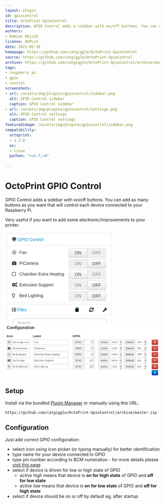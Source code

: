 ```yaml
---
layout: plugin
id: gpiocontrol
title: OctoPrint-GpioControl
description: GPIO Control adds a sidebar with on/off buttons. You can add as many buttons as you want that will control each device connected to your Raspberry Pi.
authors:
- Damian Wójcik
license: AGPLv3
date: 2021-02-16
homepage: https://github.com/catgiggle/OctoPrint-GpioControl
source: https://github.com/catgiggle/OctoPrint-GpioControl
archive: https://github.com/catgiggle/OctoPrint-GpioControl/archive/master.zip
tags:
- raspberry pi
- gpio
- control
screenshots:
- url: /assets/img/plugins/gpiocontrol/sidebar.png
  alt: GPIO Control sidebar
  caption: GPIO Control sidebar
- url: /assets/img/plugins/gpiocontrol/settings.png
  alt: GPIO Control settings
  caption: GPIO Control settings
featuredimage: /assets/img/plugins/gpiocontrol/sidebar.png
compatibility:
  octoprint:
  - 1.3.0
  os:
  - linux
  python: ">=2.7,<4"

---
```


# OctoPrint GPIO Control

GPIO Control adds a sidebar with on/off buttons. You can add as many buttons as you want that will control each device connected to your Raspberry Pi.

Very useful if you want to add some electronic/improvements to your printer.

![GpioControl](/assets/img/plugins/gpiocontrol/sidebar.png)
![GpioControl](/assets/img/plugins/gpiocontrol/settings.png)

## Setup

Install via the bundled [Plugin Manager](https://docs.octoprint.org/en/master/bundledplugins/pluginmanager.html)
or manually using this URL:

    https://github.com/catgiggle/OctoPrint-GpioControl/archive/master.zip

## Configuration

Just add correct GPIO configuration:
- select icon using icon picker (or typing manually) for better identification
- type name for your device connected to GPIO
- type pin number according to BCM numeration - for more details please [visit this page](https://pinout.xyz/)
- select if device is driven for low or high state of GPIO
    - _active high_ means that device is **on for high state** of GPIO and **off for low state**
    - _active low_ means that device is **on for low state** of GPIO and **off for high state**
- select if device should be on or off by default eg. after startup

